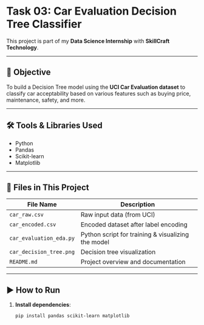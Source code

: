 # Task 03: Car Evaluation Decision Tree Classifier

This project is part of my **Data Science Internship** with **SkillCraft Technology**.

---

## 🎯 Objective

To build a Decision Tree model using the **UCI Car Evaluation dataset** to classify car acceptability based on various features such as buying price, maintenance, safety, and more.

---

## 🛠️ Tools & Libraries Used

- Python
- Pandas
- Scikit-learn
- Matplotlib

---

## 📂 Files in This Project

| File Name                | Description                                         |
|--------------------------|-----------------------------------------------------|
| `car_raw.csv`            | Raw input data (from UCI)                           |
| `car_encoded.csv`        | Encoded dataset after label encoding                |
| `car_evaluation_eda.py`  | Python script for training & visualizing the model |
| `car_decision_tree.png`  | Decision tree visualization                         |
| `README.md`              | Project overview and documentation                  |

---

## ▶️ How to Run

1. **Install dependencies**:
   ```bash
   pip install pandas scikit-learn matplotlib
